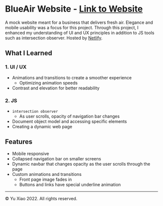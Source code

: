 # BlueAir Website - [Link to Website](https://blueair.netlify.app/)
A mock website meant for a business that delivers fresh air. Elegance and mobile usability was a focus for this project. Through this project, I enhanced my understanding of UI and UX principles in addition to JS tools such as intersection observer. Hosted by [Netlify](https://www.netlify.com/).

## What I Learned
### 1. UI / UX
 - Animations and transitions to create a smoother experience
   - Optimizing animation speeds
 - Contrast and elevation for better readability
### 2. JS
 - `intersection observer`
   - As user scrolls, opacity of navigation bar changes
 - Document object model and accessing specific elements
 - Creating a dynamic web page

## Features
 - Mobile responsive
 - Collapsed navigation bar on smaller screens
 - Dynamic navbar that changes opacity as the user scrolls through the page
 - Custom animations and transitions
   - Front page image fades in
   - Buttons and links have special underline animation

---
© Yu Xiao 2022. All rights reserved.